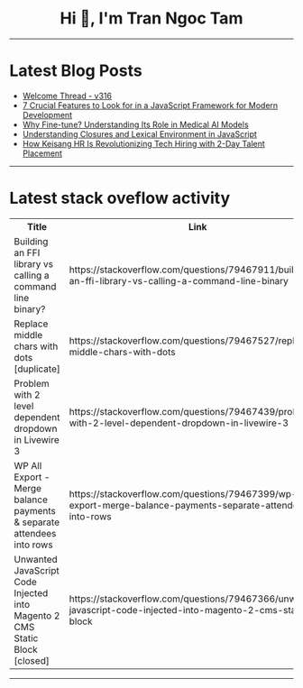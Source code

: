 <h1 align="center">Hi 👋, I'm Tran Ngoc Tam</h1>

---

# Latest Blog Posts 
<!-- BLOG-POST-LIST:START -->
- [Welcome Thread - v316](https://dev.to/devteam/welcome-thread-v316-4ief)
- [7 Crucial Features to Look for in a JavaScript Framework for Modern Development](https://dev.to/sencha_reext/7-crucial-features-to-look-for-in-a-javascript-framework-for-modern-development-18h0)
- [Why Fine-tune? Understanding Its Role in Medical AI Models](https://dev.to/matthewmcmullen/why-fine-tune-understanding-its-role-in-medical-ai-models-177p)
- [Understanding Closures and Lexical Environment in JavaScript](https://dev.to/awmani/understanding-closures-and-lexical-environment-in-javascript-1dk7)
- [How Keisang HR Is Revolutionizing Tech Hiring with 2-Day Talent Placement](https://dev.to/lucasbennett/how-keisang-hr-is-revolutionizing-tech-hiring-with-2-day-talent-placement-44ch)
<!-- BLOG-POST-LIST:END -->

---

# Latest stack oveflow activity
<table>
  <tr><th>Title</th><th>Link</th></tr>
  <!-- STACKOVERFLOW:START --><tr><td>Building an FFI library vs calling a command line binary?</td><td>https://stackoverflow.com/questions/79467911/building-an-ffi-library-vs-calling-a-command-line-binary</td></tr><tr><td>Replace middle chars with dots [duplicate]</td><td>https://stackoverflow.com/questions/79467527/replace-middle-chars-with-dots</td></tr><tr><td>Problem with 2 level dependent dropdown in Livewire 3</td><td>https://stackoverflow.com/questions/79467439/problem-with-2-level-dependent-dropdown-in-livewire-3</td></tr><tr><td>WP All Export - Merge balance payments &amp; separate attendees into rows</td><td>https://stackoverflow.com/questions/79467399/wp-all-export-merge-balance-payments-separate-attendees-into-rows</td></tr><tr><td>Unwanted JavaScript Code Injected into Magento 2 CMS Static Block [closed]</td><td>https://stackoverflow.com/questions/79467366/unwanted-javascript-code-injected-into-magento-2-cms-static-block</td></tr><!-- STACKOVERFLOW:END -->
</table>

---


